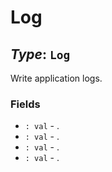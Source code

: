 # Log

## *Type*: `Log`

Write application logs.

### Fields

 - `: val` - .
 - `: val` - .
 - `: val` - .
 - `: val` - .
